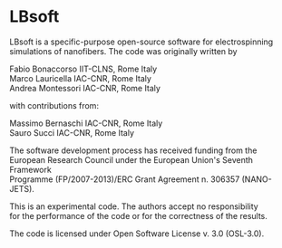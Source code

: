 # LBsoft

LBsoft is a specific-purpose open-source software for electrospinning  
simulations of nanofibers. The code was originally written by           
                                                                        
Fabio Bonaccorso         IIT-CLNS, Rome                    Italy        
Marco Lauricella         IAC-CNR, Rome                     Italy        
Andrea Montessori        IAC-CNR, Rome                     Italy      
                                                                        
                                                                                                                                                
with contributions from:                                                
                                                                               
Massimo Bernaschi        IAC-CNR, Rome                     Italy        
Sauro Succi              IAC-CNR, Rome                     Italy        
                                                                        
The software development process has received funding from the          
European Research Council under the European Union's Seventh Framework  
Programme (FP/2007-2013)/ERC Grant Agreement n. 306357 (NANO-JETS).     
                                                                        
This is an experimental code. The authors accept no responsibility      
for the performance of the code or for the correctness of the results.  
                                                                        
The code is licensed under Open Software License v. 3.0 (OSL-3.0).      
                                                                        
